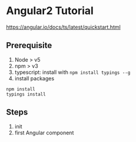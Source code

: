 # Angular2 Tutorial

https://angular.io/docs/ts/latest/quickstart.html

## Prerequisite

1. Node > v5
1. npm > v3
1. typescript: install with `npm install typings --g`
1. install packages
```
npm install
typings install
```

## Steps
1. init
2. first Angular component
